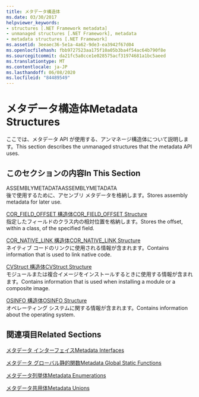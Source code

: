 ```yaml
---
title: メタデータ構造体
ms.date: 03/30/2017
helpviewer_keywords:
- structures [.NET Framework metadata]
- unmanaged structures [.NET Framework], metadata
- metadata structures [.NET Framework]
ms.assetid: 3eeaec36-5e1a-4a62-9de3-ea3942f67d04
ms.openlocfilehash: fbb9727523aa175f10a05b3ba4f54ac64b790f8e
ms.sourcegitcommit: da21fc5a8cce1e028575acf31974681a1bc5aeed
ms.translationtype: MT
ms.contentlocale: ja-JP
ms.lasthandoff: 06/08/2020
ms.locfileid: "84489549"
---
```

# <a name="metadata-structures"></a><span data-ttu-id="0c497-102">メタデータ構造体</span><span class="sxs-lookup"><span data-stu-id="0c497-102">Metadata Structures</span></span>
<span data-ttu-id="0c497-103">ここでは、メタデータ API が使用する、アンマネージ構造体について説明します。</span><span class="sxs-lookup"><span data-stu-id="0c497-103">This section describes the unmanaged structures that the metadata API uses.</span></span>  
  
## <a name="in-this-section"></a><span data-ttu-id="0c497-104">このセクションの内容</span><span class="sxs-lookup"><span data-stu-id="0c497-104">In This Section</span></span>  
 <span data-ttu-id="0c497-105">ASSEMBLYMETADATA</span><span class="sxs-lookup"><span data-stu-id="0c497-105">ASSEMBLYMETADATA</span></span>  
 <span data-ttu-id="0c497-106">後で使用するために、アセンブリ メタデータを格納します。</span><span class="sxs-lookup"><span data-stu-id="0c497-106">Stores assembly metadata for later use.</span></span>  
  
 [<span data-ttu-id="0c497-107">COR_FIELD_OFFSET 構造体</span><span class="sxs-lookup"><span data-stu-id="0c497-107">COR_FIELD_OFFSET Structure</span></span>](cor-field-offset-structure.md)  
 <span data-ttu-id="0c497-108">指定したフィールドのクラス内の相対位置を格納します。</span><span class="sxs-lookup"><span data-stu-id="0c497-108">Stores the offset, within a class, of the specified field.</span></span>  
  
 [<span data-ttu-id="0c497-109">COR_NATIVE_LINK 構造体</span><span class="sxs-lookup"><span data-stu-id="0c497-109">COR_NATIVE_LINK Structure</span></span>](cor-native-link-structure.md)  
 <span data-ttu-id="0c497-110">ネイティブ コードのリンクに使用される情報が含まれます。</span><span class="sxs-lookup"><span data-stu-id="0c497-110">Contains information that is used to link native code.</span></span>  
  
 [<span data-ttu-id="0c497-111">CVStruct 構造体</span><span class="sxs-lookup"><span data-stu-id="0c497-111">CVStruct Structure</span></span>](cvstruct-structure.md)  
 <span data-ttu-id="0c497-112">モジュールまたは複合イメージをインストールするときに使用する情報が含まれます。</span><span class="sxs-lookup"><span data-stu-id="0c497-112">Contains information that is used when installing a module or a composite image.</span></span>  
  
 [<span data-ttu-id="0c497-113">OSINFO 構造体</span><span class="sxs-lookup"><span data-stu-id="0c497-113">OSINFO Structure</span></span>](osinfo-structure.md)  
 <span data-ttu-id="0c497-114">オペレーティング システムに関する情報が含まれます。</span><span class="sxs-lookup"><span data-stu-id="0c497-114">Contains information about the operating system.</span></span>  
  
## <a name="related-sections"></a><span data-ttu-id="0c497-115">関連項目</span><span class="sxs-lookup"><span data-stu-id="0c497-115">Related Sections</span></span>  
 [<span data-ttu-id="0c497-116">メタデータ インターフェイス</span><span class="sxs-lookup"><span data-stu-id="0c497-116">Metadata Interfaces</span></span>](metadata-interfaces.md)  
  
 [<span data-ttu-id="0c497-117">メタデータ グローバル静的関数</span><span class="sxs-lookup"><span data-stu-id="0c497-117">Metadata Global Static Functions</span></span>](metadata-global-static-functions.md)  
  
 [<span data-ttu-id="0c497-118">メタデータ列挙体</span><span class="sxs-lookup"><span data-stu-id="0c497-118">Metadata Enumerations</span></span>](metadata-enumerations.md)  
  
 [<span data-ttu-id="0c497-119">メタデータ共用体</span><span class="sxs-lookup"><span data-stu-id="0c497-119">Metadata Unions</span></span>](metadata-unions.md)
